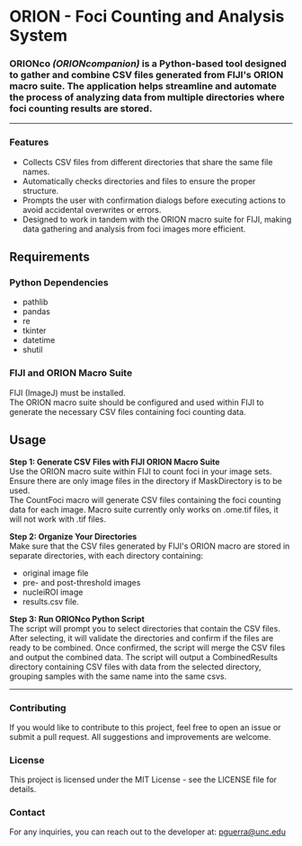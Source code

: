 # ORION - Foci Counting and Analysis System
### ORIONco <i>(ORIONcompanion)</i> is a Python-based tool designed to gather and combine CSV files generated from FIJI's ORION macro suite. The application helps streamline and automate the process of analyzing data from multiple directories where foci counting results are stored.
---
### Features
- Collects CSV files from different directories that share the same file names.
- Automatically checks directories and files to ensure the proper structure.
- Prompts the user with confirmation dialogs before executing actions to avoid accidental overwrites or errors.
- Designed to work in tandem with the ORION macro suite for FIJI, making data gathering and analysis from foci images more efficient.

## Requirements
### Python Dependencies
- pathlib
- pandas
- re
- tkinter
- datetime
- shutil

### FIJI and ORION Macro Suite
FIJI (ImageJ) must be installed.<br>
The ORION macro suite should be configured and used within FIJI to generate the necessary CSV files containing foci counting data.

## Usage
<strong>Step 1: Generate CSV Files with FIJI ORION Macro Suite</strong><br>
Use the ORION macro suite within FIJI to count foci in your image sets.<br>
Ensure there are only image files in the directory if MaskDirectory is to be used.<br>
The CountFoci macro will generate CSV files containing the foci counting data for each image. Macro suite currently only works on .ome.tif files, it will not work with .tif files.<br>

<strong>Step 2: Organize Your Directories</strong><br>
Make sure that the CSV files generated by FIJI's ORION macro are stored in separate directories, with each directory containing: 
- original image file
- pre- and post-threshold images
- nucleiROI image
- results.csv file.

<strong>Step 3: Run ORIONco Python Script</strong><br>
The script will prompt you to select directories that contain the CSV files.<br>
After selecting, it will validate the directories and confirm if the files are ready to be combined.
Once confirmed, the script will merge the CSV files and output the combined data.
The script will output a CombinedResults directory containing CSV files with data from the selected directory, grouping samples with the same name into the same csvs.

---
### Contributing
If you would like to contribute to this project, feel free to open an issue or submit a pull request. All suggestions and improvements are welcome.

### License
This project is licensed under the MIT License - see the LICENSE file for details.

### Contact
For any inquiries, you can reach out to the developer at: pguerra@unc.edu
